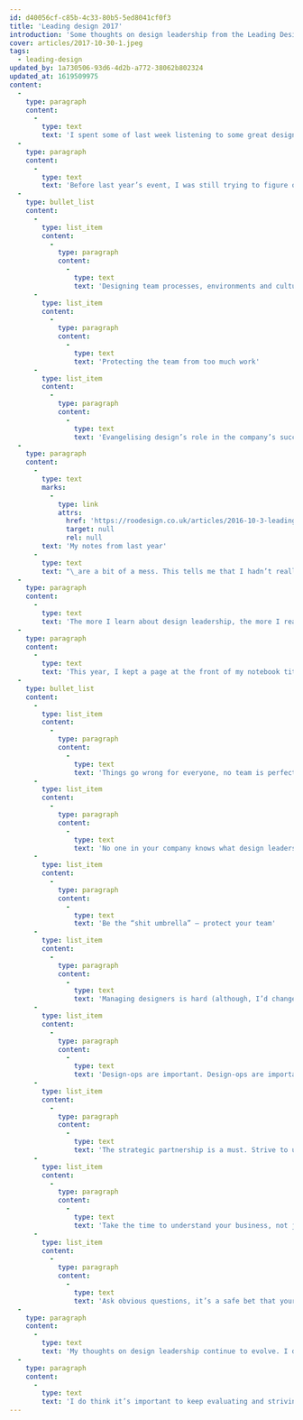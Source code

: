 ```yaml
---
id: d40056cf-c85b-4c33-80b5-5ed8041cf0f3
title: 'Leading design 2017'
introduction: 'Some thoughts on design leadership from the Leading Design conference'
cover: articles/2017-10-30-1.jpeg
tags:
  - leading-design
updated_by: 1a730506-93d6-4d2b-a772-38062b802324
updated_at: 1619509975
content:
  -
    type: paragraph
    content:
      -
        type: text
        text: 'I spent some of last week listening to some great design leaders share their thoughts at Leading Design 2017. Hosted by the fine folks from Clearleft the event is now in its second year.'
  -
    type: paragraph
    content:
      -
        type: text
        text: 'Before last year’s event, I was still trying to figure out what my job was, let alone how to do it well. I think my biggest fear when I took the position was that I would no longer have much to offer. Increasingly I’d be taking on less and less of the day-to-day work, and without producing designs or churning out HTML what was I? Last year’s conference helped me to figure out at least some of what I should be doing with my days:'
  -
    type: bullet_list
    content:
      -
        type: list_item
        content:
          -
            type: paragraph
            content:
              -
                type: text
                text: 'Designing team processes, environments and culture'
      -
        type: list_item
        content:
          -
            type: paragraph
            content:
              -
                type: text
                text: 'Protecting the team from too much work'
      -
        type: list_item
        content:
          -
            type: paragraph
            content:
              -
                type: text
                text: 'Evangelising design’s role in the company’s success'
  -
    type: paragraph
    content:
      -
        type: text
        marks:
          -
            type: link
            attrs:
              href: 'https://roodesign.co.uk/articles/2016-10-3-leading-design-2016/'
              target: null
              rel: null
        text: 'My notes from last year'
      -
        type: text
        text: "\_are a bit of a mess. This tells me that I hadn’t really fully understood what any of these new responsibilities were. In fact, its taken the last year for me to get a handle on what any of these mean for my working life. Was I doing a shitty job in the meantime? No, well, I certainly don’t think so. I just hadn’t fully appreciated that I’d taken the step out of a production role and into a leadership role and that I was completely unprepared for what that meant."
  -
    type: paragraph
    content:
      -
        type: text
        text: 'The more I learn about design leadership, the more I realise that in most of the challenges you face every day, you can usually ditch the word design. Leadership is its own thing, a skill you have to be taught and then refine over time. Just because you can design doesn’t automatically mean you can lead a team of designers. Not something I was quick to pick up on. My advice for new design leaders is to realise that you’re unprepared for this new challenge and to cut yourself some slack when things inevitably go wrong. And spend time learning about leadership from whatever source you can. Other leaders in your organisation are an absolute gold mine.'
  -
    type: paragraph
    content:
      -
        type: text
        text: 'This year, I kept a page at the front of my notebook titled “Overall thoughts” and whenever I heard common themes that struck a chord, I wrote them down:'
  -
    type: bullet_list
    content:
      -
        type: list_item
        content:
          -
            type: paragraph
            content:
              -
                type: text
                text: 'Things go wrong for everyone, no team is perfect, not even those with 100s of designs and huge budgets'
      -
        type: list_item
        content:
          -
            type: paragraph
            content:
              -
                type: text
                text: 'No one in your company knows what design leadership is. Spend more time with other design leaders'
      -
        type: list_item
        content:
          -
            type: paragraph
            content:
              -
                type: text
                text: 'Be the “shit umbrella” — protect your team'
      -
        type: list_item
        content:
          -
            type: paragraph
            content:
              -
                type: text
                text: 'Managing designers is hard (although, I’d change this to managing people is hard)'
      -
        type: list_item
        content:
          -
            type: paragraph
            content:
              -
                type: text
                text: 'Design-ops are important. Design-ops are important. Design-ops are important.'
      -
        type: list_item
        content:
          -
            type: paragraph
            content:
              -
                type: text
                text: 'The strategic partnership is a must. Strive to understand how you can help others in your company solve problems by understanding their point of view'
      -
        type: list_item
        content:
          -
            type: paragraph
            content:
              -
                type: text
                text: 'Take the time to understand your business, not just the role of design within it'
      -
        type: list_item
        content:
          -
            type: paragraph
            content:
              -
                type: text
                text: 'Ask obvious questions, it’s a safe bet that your not the only one who doesn’t understand'
  -
    type: paragraph
    content:
      -
        type: text
        text: 'My thoughts on design leadership continue to evolve. I don’t think I’ll ever get to a point where I can write a comprehensive list of what makes a good Head of Design. Like anything, you get better at it over time. There’s always more to be learned, and always some way to be better at your job.'
  -
    type: paragraph
    content:
      -
        type: text
        text: 'I do think it’s important to keep evaluating and striving to be better. And, of course, events like Leading Design give you time to step back from the coalface and formulate your thoughts.'
---
```

